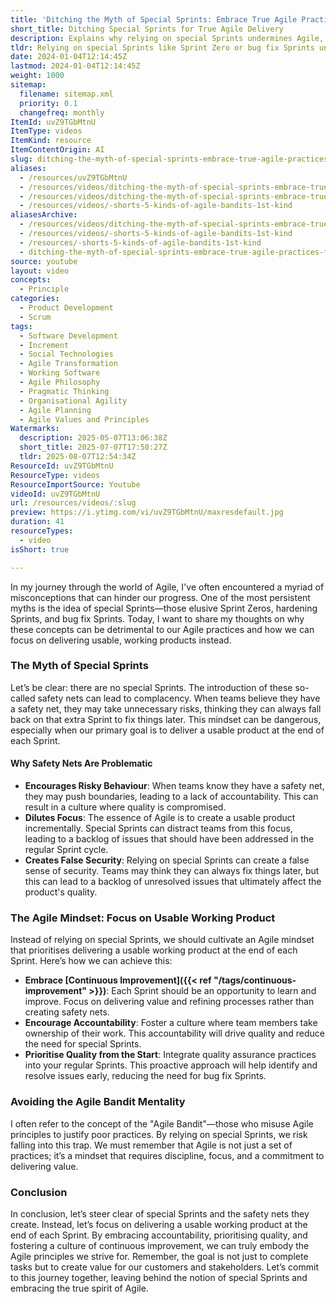 ```yaml
---
title: 'Ditching the Myth of Special Sprints: Embrace True Agile Practices for Usable Products'
short_title: Ditching Special Sprints for True Agile Delivery
description: Explains why relying on special Sprints undermines Agile, and advocates for continuous improvement, accountability, and delivering usable products each Sprint.
tldr: Relying on special Sprints like Sprint Zero or bug fix Sprints undermines true Agile practices by encouraging risky behavior, diluting focus, and creating a false sense of security. Teams should instead prioritize delivering a usable product at the end of every Sprint, foster accountability, and integrate quality assurance into regular work. Development managers should avoid safety nets and focus on continuous improvement and value delivery each Sprint.
date: 2024-01-04T12:14:45Z
lastmod: 2024-01-04T12:14:45Z
weight: 1000
sitemap:
  filename: sitemap.xml
  priority: 0.1
  changefreq: monthly
ItemId: uvZ9TGbMtnU
ItemType: videos
ItemKind: resource
ItemContentOrigin: AI
slug: ditching-the-myth-of-special-sprints-embrace-true-agile-practices-for-usable-products
aliases:
  - /resources/uvZ9TGbMtnU
  - /resources/videos/ditching-the-myth-of-special-sprints-embrace-true-agile-practices-for-usable-products-uvZ9TGbMtnU
  - /resources/videos/ditching-the-myth-of-special-sprints-embrace-true-agile-practices-for-usable-products
  - /resources/videos/-shorts-5-kinds-of-agile-bandits-1st-kind
aliasesArchive:
  - /resources/videos/ditching-the-myth-of-special-sprints-embrace-true-agile-practices-for-usable-products
  - /resources/videos/-shorts-5-kinds-of-agile-bandits-1st-kind
  - /resources/-shorts-5-kinds-of-agile-bandits-1st-kind
  - ditching-the-myth-of-special-sprints-embrace-true-agile-practices-for-usable-products-uvZ9TGbMtnU
source: youtube
layout: video
concepts:
  - Principle
categories:
  - Product Development
  - Scrum
tags:
  - Software Development
  - Increment
  - Social Technologies
  - Agile Transformation
  - Working Software
  - Agile Philosophy
  - Pragmatic Thinking
  - Organisational Agility
  - Agile Planning
  - Agile Values and Principles
Watermarks:
  description: 2025-05-07T13:06:38Z
  short_title: 2025-07-07T17:50:27Z
  tldr: 2025-08-07T12:54:34Z
ResourceId: uvZ9TGbMtnU
ResourceType: videos
ResourceImportSource: Youtube
videoId: uvZ9TGbMtnU
url: /resources/videos/:slug
preview: https://i.ytimg.com/vi/uvZ9TGbMtnU/maxresdefault.jpg
duration: 41
resourceTypes:
  - video
isShort: true

---
```

In my journey through the world of Agile, I've often encountered a myriad of misconceptions that can hinder our progress. One of the most persistent myths is the idea of special Sprints—those elusive Sprint Zeros, hardening Sprints, and bug fix Sprints. Today, I want to share my thoughts on why these concepts can be detrimental to our Agile practices and how we can focus on delivering usable, working products instead.

### The Myth of Special Sprints

Let’s be clear: there are no special Sprints. The introduction of these so-called safety nets can lead to complacency. When teams believe they have a safety net, they may take unnecessary risks, thinking they can always fall back on that extra Sprint to fix things later. This mindset can be dangerous, especially when our primary goal is to deliver a usable product at the end of each Sprint.

#### Why Safety Nets Are Problematic

- **Encourages Risky Behaviour**: When teams know they have a safety net, they may push boundaries, leading to a lack of accountability. This can result in a culture where quality is compromised.
- **Dilutes Focus**: The essence of Agile is to create a usable product incrementally. Special Sprints can distract teams from this focus, leading to a backlog of issues that should have been addressed in the regular Sprint cycle.
- **Creates False Security**: Relying on special Sprints can create a false sense of security. Teams may think they can always fix things later, but this can lead to a backlog of unresolved issues that ultimately affect the product's quality.

### The Agile Mindset: Focus on Usable Working Product

Instead of relying on special Sprints, we should cultivate an Agile mindset that prioritises delivering a usable working product at the end of each Sprint. Here’s how we can achieve this:

- **Embrace [Continuous Improvement]({{< ref "/tags/continuous-improvement" >}})**: Each Sprint should be an opportunity to learn and improve. Focus on delivering value and refining processes rather than creating safety nets.
- **Encourage Accountability**: Foster a culture where team members take ownership of their work. This accountability will drive quality and reduce the need for special Sprints.
- **Prioritise Quality from the Start**: Integrate quality assurance practices into your regular Sprints. This proactive approach will help identify and resolve issues early, reducing the need for bug fix Sprints.

### Avoiding the Agile Bandit Mentality

I often refer to the concept of the "Agile Bandit"—those who misuse Agile principles to justify poor practices. By relying on special Sprints, we risk falling into this trap. We must remember that Agile is not just a set of practices; it’s a mindset that requires discipline, focus, and a commitment to delivering value.

### Conclusion

In conclusion, let’s steer clear of special Sprints and the safety nets they create. Instead, let’s focus on delivering a usable working product at the end of each Sprint. By embracing accountability, prioritising quality, and fostering a culture of continuous improvement, we can truly embody the Agile principles we strive for. Remember, the goal is not just to complete tasks but to create value for our customers and stakeholders. Let’s commit to this journey together, leaving behind the notion of special Sprints and embracing the true spirit of Agile.
